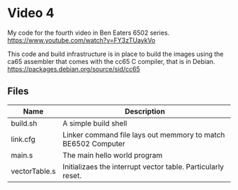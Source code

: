 Video 4
=======

My code for the fourth video in Ben Eaters 6502 series.
https://www.youtube.com/watch?v=FY3zTUaykVo

This code and build infrastructure is in place to build the images using the ca65 assembler that comes with the cc65 C compiler, that is in Debian.
https://packages.debian.org/source/sid/cc65


Files
-----

|Name           | Description                                                   |
|---------------|---------------------------------------------------------------|
|build.sh       | A simple build shell                                          |
|link.cfg       | Linker command file lays out memmory to match BE6502 Computer |
|main.s         | The main hello world program                                  |
|vectorTable.s  | Initializaes the interrupt vector table. Particularly reset.  |


